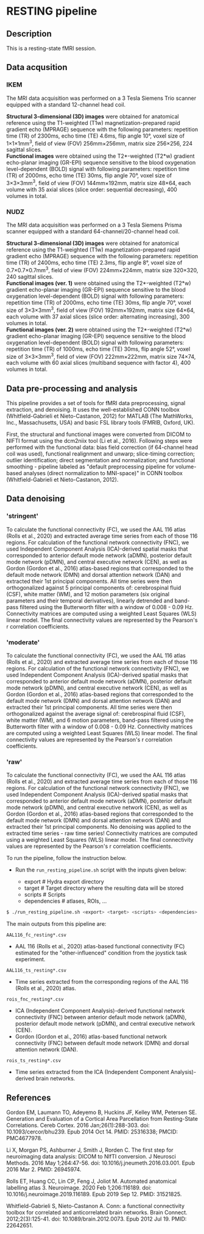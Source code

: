 # RESTING pipeline

## Description
This is a resting-state fMRI session.

## Data acqusition
### IKEM
The MRI data acquisition was performed on a 3 Tesla Siemens Trio scanner equipped with a standard 12-channel head coil.  

****Structural 3-dimensional (3D) images**** were obtained for anatomical reference using the T1-weighted (T1w) magnetization-prepared rapid gradient echo (MPRAGE) sequence with the following parameters: repetition time (TR) of 2300ms, echo time (TE) 4.6ms, flip angle 10°, voxel size of 1×1×1mm<sup>3</sup>, field of view (FOV) 256mm×256mm, matrix size 256×256, 224 sagittal slices.  
****Functional images**** were obtained using the T2\*-weighted (T2\*w) gradient echo-planar imaging (GR-EPI) sequence sensitive to the blood oxygenation level-dependent (BOLD) signal with following parameters: repetition time (TR) of 2000ms, echo time (TE) 30ms, flip angle 70°, voxel size of 3×3×3mm<sup>3</sup>, field of view (FOV) 144mm×192mm, matrix size 48×64, each volume with 35 axial slices (slice order: sequential decreasing), 400 volumes in total.

### NUDZ
The MRI data acquisition was performed on a 3 Tesla Siemens Prisma scanner equipped with a standard 64-channel/20-channel head coil.  

****Structural 3-dimensional (3D) images**** were obtained for anatomical reference using the T1-weighted (T1w) magnetization-prepared rapid gradient echo (MPRAGE) sequence with the following parameters: repetition time (TR) of 2400ms, echo time (TE) 2.3ms, flip angle 8°, voxel size of 0.7×0.7×0.7mm<sup>3</sup>, field of view (FOV) 224mm×224mm, matrix size 320×320, 240 sagittal slices.  
****Functional images (ver. 1)**** were obtained using the T2\*-weighted (T2\*w) gradient echo-planar imaging (GR-EPI) sequence sensitive to the blood oxygenation level-dependent (BOLD) signal with following parameters: repetition time (TR) of 2000ms, echo time (TE) 30ms, flip angle 70°, voxel size of 3×3×3mm<sup>3</sup>, field of view (FOV) 192mm×192mm, matrix size 64×64, each volume with 37 axial slices (slice order: alternating increasing), 300 volumes in total.  
****Functional images (ver. 2)**** were obtained using the T2\*-weighted (T2\*w) gradient echo-planar imaging (GR-EPI) sequence sensitive to the blood oxygenation level-dependent (BOLD) signal with following parameters: repetition time (TR) of 1000ms, echo time (TE) 30ms, flip angle 52°, voxel size of 3×3×3mm<sup>3</sup>, field of view (FOV) 222mm×222mm, matrix size 74×74, each volume with 60 axial slices (multiband sequence with factor 4), 400 volumes in total.

## Data pre-processing and analysis
This pipeline provides a set of tools for fMRI data preprocessing, signal extraction, and denoising. It uses the well-established CONN toolbox (Whitfield-Gabrieli et Nieto-Castanon, 2012) for MATLAB (The MathWorks, Inc., Massachusetts, USA) and basic FSL library tools (FMRIB, Oxford, UK).  

First, the structural and functional images were converted from DICOM to NIFTI format using the dcm2niix tool (Li et al., 2016). Following steps were performed with the functional data: bias field correction (if 64-channel head coil was used), functional realignment and unwarp; slice-timing correction; outlier identification; direct segmentation and normalization; and functional smoothing - pipeline labeled as "default preprocessing pipeline for volume-based analyses (direct normalization to MNI-space)" in CONN toolbox (Whitfield-Gabrieli et Nieto-Castanon, 2012).  

## Data denoising
### 'stringent'
To calculate the functional connectivity (FC), we used the AAL 116 atlas (Rolls et al., 2020) and extracted average time series from each of those 116 regions. For calculation of the functional network connectivity (FNC), we used Independent Component Analysis (ICA)-derived spatial masks that corresponded to anterior default mode network (aDMN), posterior default mode network (pDMN), and central executive network (CEN), as well as Gordon (Gordon et al., 2016) atlas-based regions that corresponded to the default mode network (DMN) and dorsal attention network (DAN) and extracted their 1st principal components. All time series were then orthogonalized against 5 principal components of: cerebrospinal fluid (CSF), white matter (WM), and 12 motion parameters (six original parameters and their temporal derivatives), linearly detrended and band-pass filtered using the Butterworth filter with a window of 0.008 - 0.09 Hz. Connectivity matrices are computed using a weighted Least Squares (WLS) linear model. The final connectivity values are represented by the Pearson's r correlation coefficients.  

### 'moderate'
To calculate the functional connectivity (FC), we used the AAL 116 atlas (Rolls et al., 2020) and extracted average time series from each of those 116 regions. For calculation of the functional network connectivity (FNC), we used Independent Component Analysis (ICA)-derived spatial masks that corresponded to anterior default mode network (aDMN), posterior default mode network (pDMN), and central executive network (CEN), as well as Gordon (Gordon et al., 2016) atlas-based regions that corresponded to the default mode network (DMN) and dorsal attention network (DAN) and extracted their 1st principal components. All time series were then orthogonalized against the average signal of: cerebrospinal fluid (CSF), white matter (WM), and 6 motion parameters, band-pass filtered using the Butterworth filter with a window of 0.008 - 0.09 Hz. Connectivity matrices are computed using a weighted Least Squares (WLS) linear model. The final connectivity values are represented by the Pearson's r correlation coefficients.  

### 'raw'
To calculate the functional connectivity (FC), we used the AAL 116 atlas (Rolls et al., 2020) and extracted average time series from each of those 116 regions. For calculation of the functional network connectivity (FNC), we used Independent Component Analysis (ICA)-derived spatial masks that corresponded to anterior default mode network (aDMN), posterior default mode network (pDMN), and central executive network (CEN), as well as Gordon (Gordon et al., 2016) atlas-based regions that corresponded to the default mode network (DMN) and dorsal attention network (DAN) and extracted their 1st principal components. No denoising was applied to the extracted time series - raw time series! Connectivity matrices are computed using a weighted Least Squares (WLS) linear model. The final connectivity values are represented by the Pearson's r correlation coefficients.  

To run the pipeline, follow the instruction below.

- Run the `run_resting_pipeline.sh` script with the inputs given below:

	- export # Hydra export directory
	- target # Target directory where the resulting data will be stored
	- scripts # Scripts
	- dependencies # atlases, ROIs, ...

```bash
$ ./run_resting_pipeline.sh <export> <target> <scripts> <dependencies>
```

The main outputs from this pipeline are:

`AAL116_fc_resting*.csv`
- AAL 116 (Rolls et al., 2020) atlas-based functional connectivity (FC) estimated for the "other-influenced" condition from the joystick task experiment.

`AAL116_ts_resting*.csv`
- Time series extracted from the corresponding regions of the AAL 116 (Rolls et al., 2020) atlas.

`rois_fnc_resting*.csv`
- ICA (Independent Component Analysis)-derived functional network connectivity (FNC) between anterior default mode network (aDMN), posterior default mode network (pDMN), and central executive network (CEN).
- Gordon (Gordon et al., 2016) atlas-based functional network connectivity (FNC) between default mode network (DMN) and dorsal attention network (DAN).

`rois_ts_resting*.csv`
- Time series extracted from the ICA (Independent Component Analysis)-derived brain networks.

## References
Gordon EM, Laumann TO, Adeyemo B, Huckins JF, Kelley WM, Petersen SE. Generation and Evaluation of a Cortical Area Parcellation from Resting-State Correlations. Cereb Cortex. 2016 Jan;26(1):288-303. doi: 10.1093/cercor/bhu239. Epub 2014 Oct 14. PMID: 25316338; PMCID: PMC4677978.  

Li X, Morgan PS, Ashburner J, Smith J, Rorden C. The first step for neuroimaging data analysis: DICOM to NIfTI conversion. J Neurosci Methods. 2016 May 1;264:47-56. doi: 10.1016/j.jneumeth.2016.03.001. Epub 2016 Mar 2. PMID: 26945974.  

Rolls ET, Huang CC, Lin CP, Feng J, Joliot M. Automated anatomical labelling atlas 3. Neuroimage. 2020 Feb 1;206:116189. doi: 10.1016/j.neuroimage.2019.116189. Epub 2019 Sep 12. PMID: 31521825.  

Whitfield-Gabrieli S, Nieto-Castanon A. Conn: a functional connectivity toolbox for correlated and anticorrelated brain networks. Brain Connect. 2012;2(3):125-41. doi: 10.1089/brain.2012.0073. Epub 2012 Jul 19. PMID: 22642651.  

